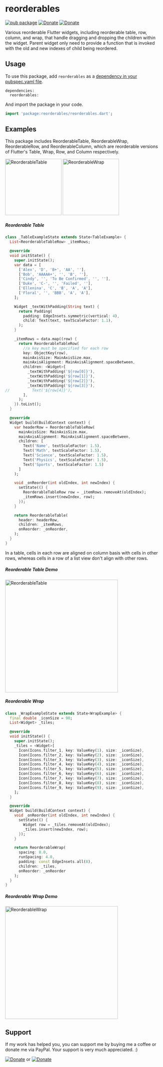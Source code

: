 # reorderables

[![pub package](https://img.shields.io/pub/v/reorderables.svg)](https://pub.dartlang.org/packages/reorderables)
[![Donate](https://img.shields.io/badge/Donate-Buy%20Me%20A%20Coffee-yellow.svg)](https://www.buymeacoffee.com/q5gkeA4t2)
[![Donate](https://img.shields.io/badge/Donate-PayPal-green.svg)](https://www.paypal.com/cgi-bin/webscr?cmd=_s-xclick&hosted_button_id=2L56VGH228QJE)

Various reorderable Flutter widgets, including reorderable table, row, column, and wrap, that handle
dragging and dropping the children within the widget. Parent widget only need to provide a function
that is invoked with the old and new indexes of child being reordered.

## Usage
To use this package, add `reorderables` as a [dependency in your pubspec.yaml file](https://flutter.io/platform-plugins/).
```
dependencies:
  reorderables:
```
And import the package in your code.
``` dart
import 'package:reorderables/reorderables.dart';
```
## Examples

This package includes ReorderableTable, ReorderableWrap, ReorderableRow, and ReorderableColumn, 
which are reorderable versions of Flutter's Table, Wrap, Row, and Column respectively.

<p>
<img src="https://github.com/hanshengchiu/reorderables/blob/master/example/gifs/reorderable_table.gif?raw=true" width="180" title="ReorderableTable">
<img src="https://github.com/hanshengchiu/reorderables/blob/master/example/gifs/reorderable_wrap.gif?raw=true" width="180" title="ReorderableWrap">
</p>

##### Reorderable Table

``` dart
class _TableExampleState extends State<TableExample> {
  List<ReorderableTableRow> _itemRows;

  @override
  void initState() {
    super.initState();
    var data = [
      ['Alex', 'D', 'B+', 'AA', ''],
      ['Bob', 'AAAAA+', '', 'B', ''],
      ['Cindy', '', 'To Be Confirmed', '', ''],
      ['Duke', 'C-', '', 'Failed', ''],
      ['Ellenina', 'C', 'B', 'A', 'A'],
      ['Floral', '', 'BBB', 'A', 'A'],
    ];

    Widget _textWithPadding(String text) {
      return Padding(
        padding: EdgeInsets.symmetric(vertical: 4),
        child: Text(text, textScaleFactor: 1.1),
      );
    }

    _itemRows = data.map((row) {
      return ReorderableTableRow(
        //a key must be specified for each row
        key: ObjectKey(row),
        mainAxisSize: MainAxisSize.max,
        mainAxisAlignment: MainAxisAlignment.spaceBetween,
        children: <Widget>[
          _textWithPadding('${row[0]}'),
          _textWithPadding('${row[1]}'),
          _textWithPadding('${row[2]}'),
          _textWithPadding('${row[3]}'),
//          Text('${row[4]}'),
        ],
      );
    }).toList();
  }

  @override
  Widget build(BuildContext context) {
    var headerRow = ReorderableTableRow(
      mainAxisSize: MainAxisSize.max,
      mainAxisAlignment: MainAxisAlignment.spaceBetween,
      children: [
        Text('Name', textScaleFactor: 1.5),
        Text('Math', textScaleFactor: 1.5),
        Text('Science', textScaleFactor: 1.5),
        Text('Physics', textScaleFactor: 1.5),
        Text('Sports', textScaleFactor: 1.5)
      ]
    );

    void _onReorder(int oldIndex, int newIndex) {
      setState(() {
        ReorderableTableRow row = _itemRows.removeAt(oldIndex);
        _itemRows.insert(newIndex, row);
      });
    }

    return ReorderableTable(
      header: headerRow,
      children: _itemRows,
      onReorder: _onReorder,
    );
  }
}
```

In a table, cells in each row are aligned on column basis with cells in other rows, 
whereas cells in a row of a list view don't align with  other rows.

##### Reorderable Table Demo

<img src="https://github.com/hanshengchiu/reorderables/blob/master/example/gifs/reorderable_table.gif?raw=true" width="360" title="ReorderableTable">

##### Reorderable Wrap

``` dart
class _WrapExampleState extends State<WrapExample> {
  final double _iconSize = 90;
  List<Widget> _tiles;

  @override
  void initState() {
    super.initState();
    _tiles = <Widget>[
      Icon(Icons.filter_1, key: ValueKey(1), size: _iconSize),
      Icon(Icons.filter_2, key: ValueKey(2), size: _iconSize),
      Icon(Icons.filter_3, key: ValueKey(3), size: _iconSize),
      Icon(Icons.filter_4, key: ValueKey(4), size: _iconSize),
      Icon(Icons.filter_5, key: ValueKey(5), size: _iconSize),
      Icon(Icons.filter_6, key: ValueKey(6), size: _iconSize),
      Icon(Icons.filter_7, key: ValueKey(7), size: _iconSize),
      Icon(Icons.filter_8, key: ValueKey(8), size: _iconSize),
      Icon(Icons.filter_9, key: ValueKey(9), size: _iconSize),
    ];
  }

  @override
  Widget build(BuildContext context) {
    void _onReorder(int oldIndex, int newIndex) {
      setState(() {
        Widget row = _tiles.removeAt(oldIndex);
        _tiles.insert(newIndex, row);
      });
    }

    return ReorderableWrap(
      spacing: 8.0,
      runSpacing: 4.0,
      padding: const EdgeInsets.all(8),
      children: _tiles,
      onReorder: _onReorder
    );
  }
}
```

##### Reorderable Wrap Demo

<img src="https://github.com/hanshengchiu/reorderables/blob/master/example/gifs/reorderable_wrap.gif?raw=true" width="360" title="ReorderableWrap">

## Support

If my work has helped you, you can support me by buying me a coffee or donate me via PayPal.
Your support is very much appreciated. :)

[![Donate](https://img.shields.io/badge/Donate-Buy%20Me%20A%20Coffee-yellow.svg)](https://www.buymeacoffee.com/q5gkeA4t2) 
 or 
[![Donate](https://img.shields.io/badge/Donate-PayPal-green.svg)](https://www.paypal.com/cgi-bin/webscr?cmd=_s-xclick&hosted_button_id=2L56VGH228QJE)
